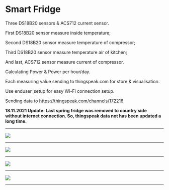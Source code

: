 Smart Fridge
============

Three DS18B20 sensors & ACS712 current sensor.

First DS18B20 sensor measure inside temperature;

Second DS18B20 sensor measure temperature of compressor;

Third DS18B20 sensor measure temperature air of kitchen;

And last, ACS712 sensor measure current of compressor.

Calculating Power & Power per hour/day.

Each measuring value sending to thingspeak.com for store & visualisation.

Use enduser_setup for easy Wi-Fi connection setup.

Sending data to https://thingspeak.com/channels/172216

<b>18.11.2021 Update: Last spring fridge was removed to country side without internet connection. So, thingspeak data not has been updated a long time.</b>

---

![](https://github.com/VladimirBakum/esp8266/blob/master/smart_fridge/pictures/1c7q9l70lf736.jpg)

---

![](https://github.com/VladimirBakum/esp8266/blob/master/smart_fridge/pictures/1c7q9l70qd2he.jpg)

---

![](https://github.com/VladimirBakum/esp8266/blob/master/smart_fridge/pictures/1c6lszh5rfgj6.jpg)

---

![](https://github.com/VladimirBakum/esp8266/blob/master/smart_fridge/pictures/1c7irrod0ebyq.jpg)

---
